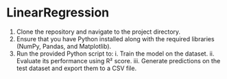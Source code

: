 # LinearRegression
1. Clone the repository and navigate to the project directory.
2. Ensure that you have Python installed along with the required libraries (NumPy, Pandas, and Matplotlib).
3. Run the provided Python script to:
   i. Train the model on the dataset.
   ii. Evaluate its performance using R² score.
   iii. Generate predictions on the test dataset and export them to a CSV file.
